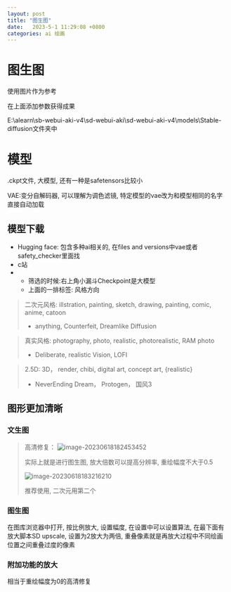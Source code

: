 ```yaml
---
layout: post
title: "图生图"  
date:   2023-5-1 11:29:08 +0800
categories: ai 绘画
---
```


# 图生图

使用图片作为参考

在上面添加参数获得成果

E:\alearn\sb-webui-aki-v4\sd-webui-aki\sd-webui-aki-v4\models\Stable-diffusion文件夹中

# 模型

.ckpt文件, 大模型, 还有一种是safetensors比较小

VAE:变分自解码器, 可以理解为调色滤镜, 特定模型的vae改为和模型相同的名字直接自动加载

## 模型下载

+   Hugging face: 包含多种ai相关的, 在files and versions中vae或者safety_checker里面找
+   c站
+   +   筛选的时候:右上角小漏斗Checkpoint是大模型
    +   上面的一排标签: 风格方向

>   二次元风格: illstration, painting, sketch, drawing, painting, comic, anime, catoon
>
>   +   anything, Counterfeit, Dreamlike Diffusion

>   真实风格: photography, photo, realistic, photorealistic, RAM photo
>
>   +   Deliberate, realistic Vision, LOFI

>   2.5D: 3D， render, chibi, digital art, concept art, {realistic}
>
>   +   NeverEnding Dream， Protogen， 国风3

## 图形更加清晰

### 文生图

>   高清修复： ![image-20230618182453452](https://picture-01-1316374204.cos.ap-beijing.myqcloud.com/image/202408242257559.png)
>
>   实际上就是进行图生图, 放大倍数可以提高分辨率, 重绘幅度不大于0.5
>
>   ![image-20230618183216210](https://picture-01-1316374204.cos.ap-beijing.myqcloud.com/image/202408242257560.png)
>
>   推荐使用, 二次元用第二个

### 图生图

在图库浏览器中打开, 按比例放大, 设置幅度, 在设置中可以设置算法, 在最下面有放大脚本SD upscale, 设置为2放大为两倍, 重叠像素就是再放大过程中不同绘画位置之间重叠过度的像素

### 附加功能的放大

相当于重绘幅度为0的高清修复





